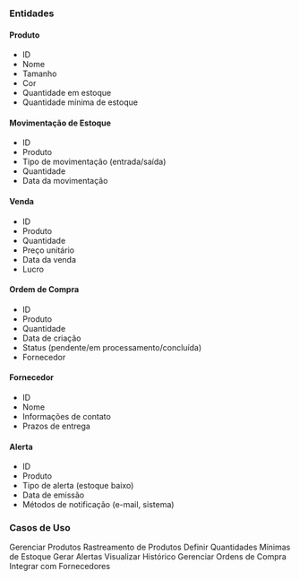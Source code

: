 ### Entidades

#### Produto
* ID
* Nome
* Tamanho
* Cor
* Quantidade em estoque
* Quantidade mínima de estoque

#### Movimentação de Estoque
* ID
* Produto
* Tipo de movimentação (entrada/saída)
* Quantidade
* Data da movimentação

#### Venda
* ID
* Produto
* Quantidade
* Preço unitário
* Data da venda
* Lucro

#### Ordem de Compra
* ID
* Produto
* Quantidade
* Data de criação
* Status (pendente/em processamento/concluída)
* Fornecedor

#### Fornecedor
* ID
* Nome
* Informações de contato
* Prazos de entrega

#### Alerta
* ID
* Produto
* Tipo de alerta (estoque baixo)
* Data de emissão
* Métodos de notificação (e-mail, sistema)

### Casos de Uso

Gerenciar Produtos
Rastreamento de Produtos
Definir Quantidades Mínimas de Estoque
Gerar Alertas
Visualizar Histórico
Gerenciar Ordens de Compra
Integrar com Fornecedores
